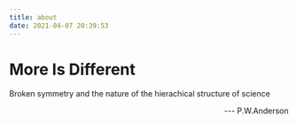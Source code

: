 ```yaml
---
title: about
date: 2021-04-07 20:39:53
---
```


# More Is Different

Broken symmetry and the nature of the hierachical structure of science

<div style="text-align: right">  --- P.W.Anderson </div>

